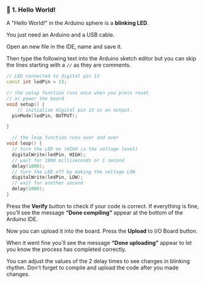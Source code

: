 ### :triangular_flag_on_post: 1. Hello World!

A "Hello World!" in the Arduino sphere is a **blinking LED**.  
  
You just need an Arduino and a USB cable. 

Open an new file in the IDE, name and save it.  

Then type the following text into the Arduino sketch editor but you can skip the lines starting with a `//` as they are comments.

```C++
// LED connected to digital pin 13
const int ledPin = 13;

// the setup function runs once when you press reset
// or power the board
void setup() {
    // initialize digital pin 13 as an output.
  pinMode(ledPin, OUTPUT);

}

  // the loop function runs over and over
void loop() {
  // turn the LED on (HIGH is the voltage level)
  digitalWrite(ledPin, HIGH);
  // wait for 1000 milliseconds or 1 second
  delay(1000);
  // turn the LED off by making the voltage LOW
  digitalWrite(ledPin, LOW);
  // wait for another second
  delay(1000);
}
```
Press the **Verify** button to check if your code is correct. If everything is fine, you’ll see the message **“Done compiling”** appear at the bottom of the Arduino IDE.

Now you can upload it into the board. Press the **Upload** to I/O Board button.  

When it went fine you'll see the message **“Done uploading”** appear to let you know the process has completed correctly.


You can adjust the values of the 2 delay times to see changes in blinking rhythm. Don't forget to compile and upload the code after you made changes.
